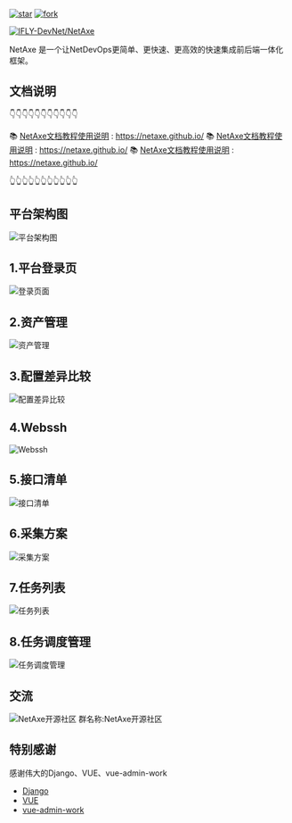 <a href='https://gitee.com/IFLY-DevNet/net-axe/stargazers'><img src='https://gitee.com/IFLY-DevNet/net-axe/badge/star.svg?theme=dark' alt='star'></img></a>
<a href='https://gitee.com/IFLY-DevNet/net-axe/members'><img src='https://gitee.com/IFLY-DevNet/net-axe/badge/fork.svg?theme=white' alt='fork'></img></a>

[![IFLY-DevNet/NetAxe](https://gitee.com/IFLY-DevNet/net-axe/widgets/widget_card.svg?colors=2877c7,e0e0e0,bddcff,e3e9ed,666666,9b9b9b)](https://gitee.com/IFLY-DevNet/net-axe)




NetAxe 是一个让NetDevOps更简单、更快速、更高效的快速集成前后端一体化框架。
## 文档说明

👇👇👇👇👇👇👇👇👇👇👇

📚 [NetAxe文档教程使用说明](https://netaxe.github.io/) : https://netaxe.github.io/
📚 [NetAxe文档教程使用说明](https://netaxe.github.io/) : https://netaxe.github.io/
📚 [NetAxe文档教程使用说明](https://netaxe.github.io/) : https://netaxe.github.io/

👆👆👆👆👆👆👆👆👆👆👆

## 平台架构图

![平台架构图](https://cdn.staticaly.com/gh/xuehaoweng/netaxe-image@master/架构图.3vrmin46me00.webp)
##  1.平台登录页

![登录页面](https://cdn.staticaly.com/gh/xuehaoweng/netaxe-image@master/netaxe-login.78afwmigsc00.webp)

##  2.资产管理
![资产管理](https://cdn.staticaly.com/gh/xuehaoweng/netaxe-image@master/netaxe-asset.71legxrjo540.webp)

##  3.配置差异比较
![配置差异比较](https://cdn.staticaly.com/gh/xuehaoweng/netaxe-image@master/netaxe-git-diff.60gnker70dk0.webp)

##  4.Webssh
![Webssh](https://cdn.staticaly.com/gh/xuehaoweng/netaxe-image@master/netaxe-webssh.3rs5vtioxe80.webp)

##  5.接口清单

![接口清单](https://cdn.staticaly.com/gh/xuehaoweng/netaxe-image@master/netaxe-interface.5pje0o1za4w0.webp)

##  6.采集方案
![采集方案](https://cdn.staticaly.com/gh/xuehaoweng/netaxe-image@master/netzxe-collect.4yf0qcxemhk0.webp)

##  7.任务列表
![任务列表](https://cdn.staticaly.com/gh/xuehaoweng/netaxe-image@master/netaxe-task.58uns0zatss0.webp)

##  8.任务调度管理
![任务调度管理](https://cdn.staticaly.com/gh/xuehaoweng/netaxe-image@master/netaxe-dispatch.3x68huinuzi0.webp)



## 交流
![NetAxe开源社区](https://cdn.staticaly.com/gh/xuehaoweng/netaxe-image@master/434df958b18c19108edb0a1943da4db.a5ij8vbaqss.webp)
群名称:NetAxe开源社区

## 特别感谢
感谢伟大的Django、VUE、vue-admin-work
- [Django](https://github.com/django/django)
- [VUE](https://github.com/vuejs/vue)
- [vue-admin-work](https://github.com/qingqingxuan/vue-admin-work)